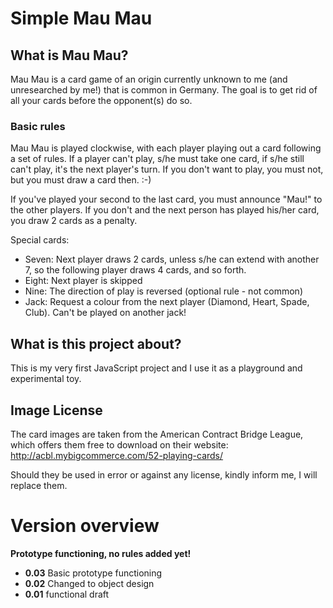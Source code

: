 # Simple Mau Mau

## What is Mau Mau?
Mau Mau is a card game of an origin currently unknown to me (and unresearched by me!) that is common in Germany. The goal is to get rid of all your cards before the opponent(s) do so.

### Basic rules
Mau Mau is played clockwise, with each player playing out a card following a set of rules. If a player can't play, s/he must take one card, if s/he still can't play, it's the next player's turn. If you don't want to play, you must not, but you must draw a card then. :-)

If you've played your second to the last card, you must announce "Mau!" to the other players. If you don't and the next person has played his/her card, you draw 2 cards as a penalty.

Special cards:
* Seven: Next player draws 2 cards, unless s/he can extend with another 7, so the following player draws 4 cards, and so forth.
* Eight: Next player is skipped
* Nine: The direction of play is reversed (optional rule - not common)
* Jack: Request a colour from the next player (Diamond, Heart, Spade, Club). Can't be played on another jack!

## What is this project about?
This is my very first JavaScript project and I use it as a playground and experimental toy.

## Image License
The card images are taken from the American Contract Bridge League, which offers them free to download on their website: http://acbl.mybigcommerce.com/52-playing-cards/

Should they be used in error or against any license, kindly inform me, I will replace them.

# Version overview

**Prototype functioning, no rules added yet!**

- **0.03** Basic prototype functioning
- **0.02** Changed to object design
- **0.01** functional draft
